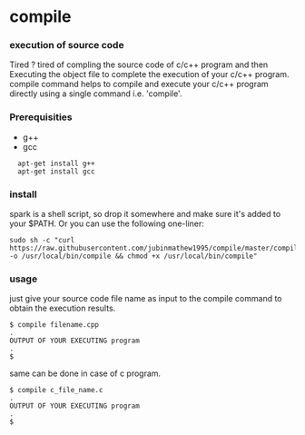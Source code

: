 # compile

### execution of source code
Tired ? tired of compling the source code of c/c++ program and then Executing the object file to complete the execution of your c/c++ program.
compile command helps to compile and execute your c/c++ program directly using a single command i.e. 'compile'.

### Prerequisities
* g++
* gcc

```
  apt-get install g++
  apt-get install gcc
```

### install
spark is a shell script, so drop it somewhere and make sure it's added to your $PATH. Or you can use the following one-liner:

```
sudo sh -c "curl https://raw.githubusercontent.com/jubinmathew1995/compile/master/compile -o /usr/local/bin/compile && chmod +x /usr/local/bin/compile"
```

### usage
just give your source code file name as input to the compile command to obtain the execution results.

    $ compile filename.cpp
    .
    OUTPUT OF YOUR EXECUTING program
    .
    $

same can be done in case of c program.

    $ compile c_file_name.c
    .
    OUTPUT OF YOUR EXECUTING program
    .
    $
